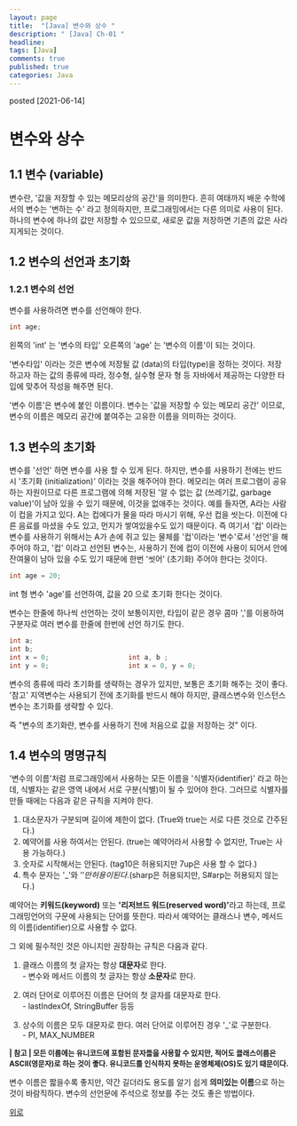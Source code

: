 ```yaml
---
layout: page
title:  "[Java] 변수와 상수 "
description: " [Java] Ch-01 "
headline: 
tags: [Java]
comments: true
published: true
categories: Java
---
```

posted [2021-06-14] 

# 변수와 상수 

## 1.1 변수 (variable)
변수란, '값을 저장할 수 있는 메모리상의 공간'을 의미한다. 흔히 여태까지 배운 수학에서의 변수는 '변하는 수' 라고 정의하지만, 프로그래밍에서는 다른 의미로 사용이 된다. 
하나의 변수에 하나의 값만 저장할 수 있으므로, 새로운 값을 저장하면 기존의 값은 사라지게되는 것이다. 

## 1.2 변수의 선언과 초기화

### 1.2.1 변수의 선언
변수를 사용하려면 변수를 선언해야 한다. 
```java
int age; 
```
왼쪽의 'int' 는 '변수의 타입'
오른쪽의 'age' 는 '변수의 이름'이 되는 것이다. 

'변수타입' 이라는 것은 변수에 저장될 값 (data)의 타입(type)을 정하는 것이다. 저장하고자 하는 값의 종류에 따라, 정수형, 실수형 문자 형 등 자바에서 제공하는 다양한 타입에 맞추어 작성을 해주면 된다. 

'변수 이름'은 변수에 붙인 이름이다. 변수는 '값을 저장할 수 있는 메모리 공간' 이므로, 변수의 이름은 메모리 공간에 붙여주는 고유한 이름을 의미하는 것이다. 

## 1.3 변수의 초기화
변수를 '선언' 하면 변수를 사용 할 수 있게 된다. 하지만, 변수를 사용하기 전에는 반드시 '초기화 (initialization)' 이라는 것을 해주어야 한다. 메모리는 여러 프로그램이 공유하는 자원이므로 다른 프로그램에 의해 저장된 '알 수 없는 값 (쓰레기값, garbage value)'이 남아 있을 수 있기 때문에, 이것을 없애주는 것이다. 
예를 들자면, A라는 사람이 컵을 가지고 있다. A는 컵에다가 물을 따라 마시기 위해, 우선 컵을 씻는다. 이전에 다른 음료를 마셨을 수도 있고, 먼지가 쌓여있을수도 있기 때문이다. 
즉 여기서 '컵' 이라는 변수를 사용하기 위해서는 A가 손에 쥐고 있는 물체를 '컵'이라는 '변수'로서 '선언'을 해주어야 하고, '컵' 이라고 선언된 변수는, 사용하기 전에 컵이 이전에 사용이 되어서 안에 잔여물이 남아 있을 수도 있기 때문에 한번 '씻어' (초기화) 주어야 한다는 것이다. 
```java
int age = 20;
```
int 형 변수 'age'를 선언하여, 값을 20 으로 초기화 한다는 것이다. 


변수는 한줄에 하나씩 선언하는 것이 보통이지만, 타입이 같은 경우 콤마 ','를 이용하여 구분자로 여러 변수를 한줄에 한번에 선언 하기도 한다. 
```java
int a;
int b; 
int x = 0;                    int a, b ;
int y = 0;                    int x = 0, y = 0;
```

변수의 종류에 따라 초기화를 생략하는 경우가 있지만, 보통은 초기화 해주는 것이 좋다. 
'참고' 지역변수는 사용되기 전에 초기화를 반드시 해야 하지만, 클래스변수와 인스턴스변수는 초기화를 생략할 수 있다. 

즉 "변수의 초기화란, 변수를 사용하기 전에 처음으로 값을 저장하는 것" 이다. 

## 1.4 변수의 명명규칙
'변수의 이름'처럼 프로그래밍에서 사용하는 모든 이름을 '식별자(identifier)' 라고 하는데, 식별자는 같은 영역 내에서 서로 구분(식별)이 될 수 있어야 한다. 그러므로 식별자를 만들 때에는 다음과 같은 규칙을 지켜야 한다.
1. 대소문자가 구분되며 길이에 제한이 없다. (True와 true는 서로 다른 것으로 간주된다.)
2. 예약어를 사용 하여서는 안된다. (true는 예약어라서 사용할 수 없지만, True는 사용 가능하다.)
3. 숫자로 시작해서는 안된다. (tag10은 허용되지만 7up은 사용 할 수 없다.)
4. 특수 문자는 '_'와 '$' 만 허용이 된다. ($sharp은 허용되지만, S#arp는 허용되지 않는다.)

예약어는 **키워드(keyword)** 또는 <b>'리저브드 워드(reserved word)'</b>라고 하는데, 프로그래밍언어의 구문에 사용되는 단어를 뜻한다. 따라서 예약어는 클래스나 변수, 메서드의 이름(identifier)으로 사용할 수 없다.

그 외에 필수적인 것은 아니지만 권장하는 규칙은 다음과 같다.

1. 클래스 이름의 첫 글자는 항상 **대문자**로 한다.   
\- 변수와 메서드 이름의 첫 글자는 항상 **소문자**로 한다.<br/>

2. 여러 단어로 이루어진 이름은 단어의 첫 글자를 대문자로 한다.   
\- lastIndexOf, StringBuffer 등등<br/>

3. 상수의 이름은 모두 대문자로 한다. 여러 단어로 이루어진 경우 '_'로 구분한다.   
\- PI, MAX_NUMBER<br/>

<span style="font-size:13px">
<b>| 참고 | 모든 이름에는 유니코드에 포함된 문자들을 사용할 수 있지만, 적어도 클래스이름은 ASCII(영문자)로 하는 것이 좋다. 유니코드를 인식하지 못하는 운영체제(OS)도 있기 때문이다.<br/></b>
</span>

변수 이름은 짧을수록 좋지만, 약간 길더라도 용도를 알기 쉽게 **의미있는 이름**으로 하는 것이 바람직하다. 변수의 선언문에 주석으로 정보를 주는 것도 좋은 방법이다.

[위로](#변수-variable)
